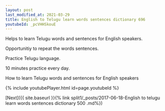 ```yaml
---
layout: post
last_modified_at: 2021-03-29
title: English to Telugu learn words sentences dictionary 696 
youtubeId: _pcVHHSkouE
---
```

 
 
Helps to learn Telugu words and sentences for English speakers.

Opportunitiy to repeat the words sentences. 

Practice Telugu language. 
 
10 minutes practice every day. 
 
How to learn Telugu words and sentences for English speakers 
 
{% include youtubePlayer.html id=page.youtubeId %}
 
 
[Next]({{ site.baseurl }}{% link  split1/_posts/2017-06-18-English to telugu learn words sentences dictionary 500 .md%})
 
